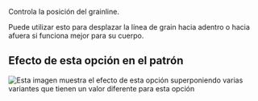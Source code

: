 Controla la posición del grainline.

Puede utilizar esto para desplazar la línea de grain hacia adentro o hacia afuera si funciona mejor para su cuerpo.

## Efecto de esta opción en el patrón

![Esta imagen muestra el efecto de esta opción superponiendo varias variantes que tienen un valor diferente para esta opción](titan_grainlineposition_sample.svg "Efecto de esta opción en el patrón")
